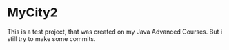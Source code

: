 MyCity2
=======
This is a test project, that was created on my Java Advanced Courses. But i still try to make some commits.
